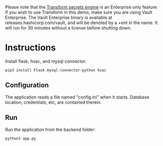 Please note that the [Transform secrets engine](https://www.vaultproject.io/docs/secrets/transform) is an Enterprise only feature. If you wish to use Transform in this demo, make sure you are using Vault Enterprise. The Vault Enterprise binary is available at releases.hashicorp.com/vault, and will be denoted by a +ent in the name. It will run for 30 minutes without a license before shutting down.

# Instructions
Install flask, hvac, and mysql connector:
```
pip3 install Flask mysql-connector-python hvac
```

## Configuration

The application reads a file named "config.ini" when it starts.  Database location, credentials, etc, are contained therein.  

## Run

Run the application from the backend folder:
```
python3 app.py
```

